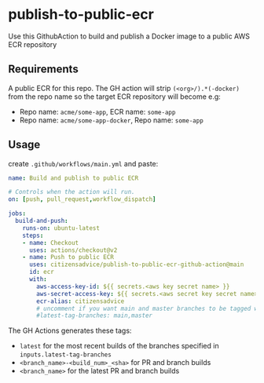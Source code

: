 # publish-to-public-ecr

Use this GithubAction to build and publish a Docker image to a public AWS ECR repository

## Requirements

A public ECR for this repo. The GH action will strip `(<org>/).*(-docker)` from the repo name so the target ECR repository will become e.g:

- Repo name: `acme/some-app`, ECR name: `some-app`
- Repo name: `acme/some-app-docker`, Repo name: `some-app`

## Usage

create `.github/workflows/main.yml` and paste:

```yaml
name: Build and publish to public ECR

# Controls when the action will run. 
on: [push, pull_request,workflow_dispatch]

jobs:
  build-and-push:
    runs-on: ubuntu-latest
    steps:
    - name: Checkout
      uses: actions/checkout@v2
    - name: Push to public ECR
      uses: citizensadvice/publish-to-public-ecr-github-action@main
      id: ecr
      with:
        aws-access-key-id: ${{ secrets.<aws key secret name> }}
        aws-secret-access-key: ${{ secrets.<aws secret key secret name> }}
        ecr-alias: citizensadvice
        # uncomment if you want main and master branches to be tagged with 'latest'
        #latest-tag-branches: main,master
```

The GH Actions generates these tags:

- `latest` for the most recent builds of the branches specified in `inputs.latest-tag-branches`
- `<branch_name>-<build_num>_<sha>` for PR and branch builds
- `<branch_name>` for the latest PR and branch builds
